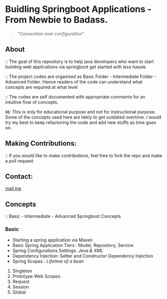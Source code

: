 # Buidling Springboot Applications - From Newbie to Badass.

> "_Convention over configuration_"


## About

:: The goal of this repository is to help java developers who want to start building web applications via springboot get started with less hassle.

:: The project codes are organised as Basic Folder - Intermediate Folder - Advanced Folder. Hence readers of the code can understand what concepts are required at what level

:: The codes are self documented with appropriate comments for an intuitive flow of concepts. 

`NB`: This is only for educational purpose and not for instructional purpose. Some of the concepts used here are liekly to get outdated overtime. I would try my best to keep refactoring the code and add new stuffs as time goes on.

## Making Contributions:
:: If you would like to make contributions, feel free to fork the repo and make a pull request

## Contact:
[mail me](patrickojunde@gmail.com)


## Concepts

:: Basic - Intermediate - Advanced Springboot Concepts

### Basic
 - Starting a spring application via Maven
 - Basic Spring Application Tiers : Model, Repository, Service
 - Spring Configurations Settings: _Java & XML_
 - Dependency Injection: Setter and Constructor Dependency Injection
 - Spring Scopes : _Lifetime of  a bean_
  1. SIngleton
  2. Prototype
  Web Scopes:
  3. Request
  4. Session
  5. Global

